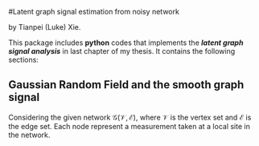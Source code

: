 #Latent graph signal estimation from noisy network

by Tianpei (Luke) Xie. 

This package includes __python__ codes that implements the ___latent graph signal analysis___ in last chapter of my thesis. It contains the following sections: 


## Gaussian Random Field and the smooth graph signal

Considering the given network $\mathcal{G}(\mathcal{V}, \mathcal{E})$, where $\mathcal{V}$ is the vertex set and $\mathcal{E}$ is the edge set. Each node represent a measurement taken at a local site in the network. 


